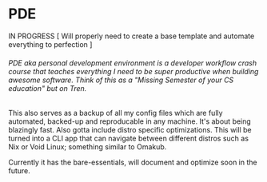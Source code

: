 # PDE
IN PROGRESS [ Will properly need to create a base template and automate everything to perfection ]

###### PDE aka personal development environment is a developer workflow crash course that teaches everything I need to be super productive when building awesome software. Think of this as a "Missing Semester of your CS education" but on Tren.

This also serves as a backup of all my config files which are fully automated, backed-up and reproducable in any machine. It's about being blazingly fast. Also gotta include distro specific optimizations. This will be turned into a CLI app that can navigate between different distros such as Nix or Void Linux; something similar to Omakub.

Currently it has the bare-essentials, will document and optimize soon in the future.


